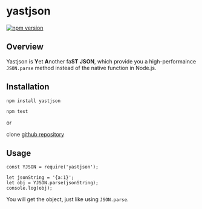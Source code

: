 # yastjson
[![npm version](https://badge.fury.io/js/yastjson.svg)](https://badge.fury.io/js/yastjson)

## Overview
Yastjson is **Y**et **A**nother fa**ST** **JSON**, which provide you a high-performaince `JSON.parse` method instead of the native function in Node.js.

## Installation

```
npm install yastjson

npm test
```

or

clone [github repository](https://github.com/zhuyingda/yastjson)

## Usage

```
const YJSON = require('yastjson');

let jsonString = '{a:1}';
let obj = YJSON.parse(jsonString);
console.log(obj);
```

You will get the object, just like using `JSON.parse`.